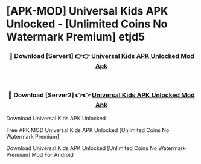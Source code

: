 # [APK-MOD] Universal Kids APK Unlocked - [Unlimited Coins No Watermark Premium] etjd5



<div align="center">
<h3>🔴 Download [Server1] 👉👉 <a href="https://momento.my/?title=Universal_Kids_APK_Unlocked">Universal Kids APK Unlocked Mod Apk</a></h3><br>

<h3>🔴 Download [Server2] 👉👉 <a href="https://momento.my/?title=Universal_Kids_APK_Unlocked">Universal Kids APK Unlocked Mod Apk</a></h3>
</div>



Download Universal Kids APK Unlocked 

Free APK MOD Universal Kids APK Unlocked [Unlimited Coins No Watermark Premium]

Download Universal Kids APK Unlocked [Unlimited Coins No Watermark Premium] Mod For Android
